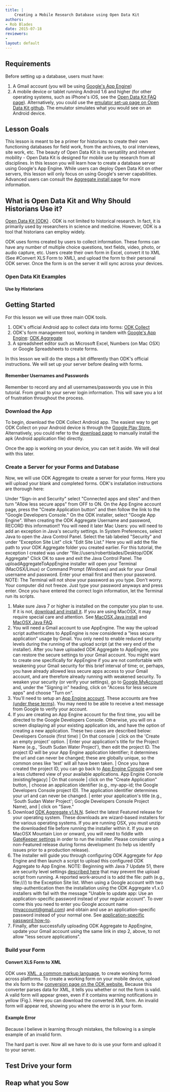 ```yaml
---
title: |
    Creating a Mobile Research Database using Open Data Kit
authors:
- Rob Blades
date: 2015-07-18
reviewers:
-
layout: default
---
```

## Requirements
Before setting up a database, users must have:
  1. A Gmail account (you will be using [Google's App Engine](https://appengine.google.com/))
  2. A mobile device or tablet running Android 1.6 and higher (for other operating systems, such as iPhone's iOS, see the [Open Data Kit FAQ page](https://opendatakit.org/help/faq/)). Alternatively, you could use the [emulator set-up page on Open Data Kit github](https://github.com/opendatakit/opendatakit/wiki/DevEnv-Setup). The emulator simulates what you would see on an Android device.

## Lesson Goals
This lesson is meant to be a primer for historians to create their own functioning databases for field work, from the archives, to oral interviews, site work, etc. The beauty of Open Data Kit is its versatility and inherent mobility - Open Data Kit is designed for mobile use by research from all disciplines. In this lesson you will learn how to create a database server using Google's App Engine. While users can deploy Open Data Kit on other servers, this lesson will only focus on using Google's server capabilities. Advanced users can consult the [Aggregate install page](https://opendatakit.org/use/aggregate/#Installing_VM) for more information.

## What is Open Data Kit and Why Should Historians Use it?
[Open Data Kit (ODK)](https://opendatakit.org) . ODK is not limited to historical research. In fact, it is primarily used by researchers in science and medicine. However, ODK is a tool that historians can employ widely.

ODK uses forms created by users to collect information. These forms can have any number of multiple choice questions, text fields, video, photo, or audio capture, etc. Users create their own form in Excel, convert it to XML (See #Convert XLS Form to XML), and upload the form to their personal ODK server. Once the form is on the server it will sync across your devices.

### Open Data Kit Examples
#### Use by Historians

## Getting Started
For this lesson we will use three main ODK tools.
1. ODK's official Android app to collect data into forms: [ODK Collect](https://opendatakit.org/use/collect/)
2. ODK's form management tool, working in tandem with [Google's App Engine](https://appengine.google.com/): [ODK Aggregate](https://opendatakit.org/downloads/download-category/aggregate/)
3. A spreadsheet editor such as Microsoft Excel, Numbers (on Mac OSX) or Google Spreadsheets to create forms.

In this lesson we will do the steps a bit differently than ODK's official instructions. We will set up your server before dealing with forms.

#### Remember Usernames and Passwords
Remember to record any and all usernames/passwords you use in this tutorial. From gmail to your server login information. This will save you a lot of frustration throughout the process.

### Download the App
To begin, download the ODK Collect Android app. The easiest way to get ODK Collect on your Android device is through the [Google Play Store.](https://play.google.com/store/apps/details?id=org.odk.collect.android&hl=en) Alternatively, you could refer to the [download page](https://opendatakit.org/downloads/download-info/odk-collect-apk/) to manually install the apk (Android application file) directly.

Once the app is working on your device, you can set it aside. We will deal with this later.

### Create a Server for your Forms and Database
Now, we will use ODK Aggregate to create a server for your forms. Here you will upload your blank and completed forms. ODK's installation instructions are thorough here:

Under "Sign-in and Security" select "Connected apps and sites" and then turn "Allow less secure apps" from OFF to ON.
On the App Engine account page, press the "Create Application button" and then follow the link to the "Google Developers Console."
On the ODK installer, select "Google App Engine". When creating the ODK Aggregate Username and password, RECORD this information!! You will need it later
Mac Users: you will need to add an exception in Java's security settings. In System Preferences, select Java to open the Java Control Panel. Select the tab labeled "Security" and under "Exception Site List" click "Edit Site List." Here you will add the file path to your ODK Aggregate folder you created earlier. For this tutorial, the exception I created was under "file://users/robertblades/Desktop/ODK Aggregate" Click OK to save and exit the Java Control Panel.
The uploadAggregateToAppEngine installer will open your Terminal (MacOSX/Linux) or Command Prompt (Windows) and ask for your Gmail username and password. Enter your email first and then your password. NOTE: The Terminal will not show your password as you type. Don't worry. Your computer did not freeze. Just type your password anyways and press enter. Once you have entered the correct login information, let the Terminal run its scripts.
>
1. Make sure Java 7 or higher is installed on the computer you plan to use. If it is not, [download and install it](https://java.com/en/download/). If you are using MacOSX, it may require special care and attention. See [MacOSX Java install](https://docs.oracle.com/javase/7/docs/webnotes/install/mac/mac-jdk.html) and [MacOSX Java FAQ](https://docs.oracle.com/javase/7/docs/webnotes/install/mac/mac-install-faq.html).
2. You will need a Gmail account to use AppEngine. The way the upload script authenticates to AppEngine is now considered a "less secure application" usage by Gmail. You only need to enable reduced security levels during the running of the upload script (at the very end of the installer). After you have uploaded ODK Aggregate to AppEngine, you can restore the secure settings to your Gmail account. You might want to create one specifically for AppEngine if you are not comfortable with weakening your Gmail security for this brief interval of time; or, perhaps, you have already allowed less secure apps access to your Gmail account, and are therefore already running with weakened security. To weaken your security (or verify your settings), go to [Google MyAccount](https://myaccount.google.com/) and, under the "Signing in" heading, click on "Access for less secure apps" and choose "Turn on".
3. You'll need to setup an [App Engine account](https://appengine.google.com/). These accounts are free [(under these terms)](https://cloud.google.com/terms/). You may need to be able to receive a text message from Google to verify your account.
4. If you are creating an App Engine account for the first time, you will be directed to the Google Developers Console. Otherwise, you will on a screen displaying all your existing application ids, and have the option of creating a new application. These two cases are described below:
Developers Console (first time) | On that console
                                | click on the 'Create an empty project' option.
                                | Enter your application's title for the Project Name (e.g., 'South Sudan Water Project'), then edit the project ID. The project ID will be your App Engine application Identifier; it determines the url and can never be changed; these are globally unique, so the common ones like 'test' will all have been taken.
                                | Once you have created the project ID, you can go back to [App Engine Console](https://appengine.google.com/) and see a less cluttered view of your available applications.
App Engine Console (existing/legacy) | On that console
                                      | click on the "Create Application" button,
                                      | choose an application identifier (e.g., my-app-id; the Google Developers Console project ID). The application identifier determines your url and can never be changed.
                                      | enter your application's title (e.g., 'South Sudan Water Project'; Google Developers Console Project Name), and
                                      | click on "Save."
5. Download [ODK Aggregate v1.N.N](https://opendatakit.org/downloads/). Select the latest Featured release for your operating system. These downloads are wizard-based installers for the various operating systems. If you are running OSX, you must unzip the downloaded file before running the installer within it. If you are on MacOSX Mountain Lion or onward, you will need to fiddle with [GateKeeper settings](http://osxdaily.com/2012/07/27/app-cant-be-opened-because-it-is-from-an-unidentified-developer/) in order to run the installer. Please consider using a non-Featured release during forms development (to help us identify issues prior to a production release).
6. The installer will guide you through configuring ODK Aggregate for App Engine and then launch a script to upload this configured ODK Aggregate to App Engine. NOTE: Beginning with Java 7 Update 51, there are security level settings [described here](https://www.java.com/en/download/help/jcp_security.xml) that may prevent the upload script from running. A reported work-around is to add the file: path (e.g., file:///) to the Exception Site list. When using a Google account with two step-authentication then the installation using the ODK Aggregate v1.x.0 installers with fail with the message "Unable to update app: Use an application-specific password instead of your regular account". To over come this you need to enter you Google account name (myaccount@gmail.com) and obtain and use an application-specific password instead of your normal one. See [application-specific password how-to](https://support.google.com/accounts/answer/185833?hl=en).
7. Finally, after successfully uploading ODK Aggregate to AppEngine, update your Gmail account using the same link in step 2, above, to not allow "less secure applications".


### Build your Form

#### Convert XLS Form to XML
ODK uses [XML, a common markup language](http://www.w3schools.com/xml/xml_whatis.asp), to create working forms across platforms. To create a working form on your mobile device, upload the xls form to the [conversion page on the ODK website.](http://opendatakit.org/xiframe/) Because this converter parses data for XML, it tells you whether or not the form is valid. A valid form will appear green, even if it contains warning notifications in yellow (Fig.). Here you can download the converted XML form. An invalid form will appear red, showing you where the error is in your form.

#### Example Error
Because I believe in learning through mistakes, the following is a simple example of an invalid form.

The hard part is over. Now all we have to do is use your form and upload it to your server.

## Test Drive your form

## Reap what you Sow
